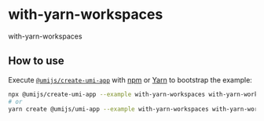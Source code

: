 # with-yarn-workspaces

with-yarn-workspaces

## How to use

Execute [`@umijs/create-umi-app`](https://github.com/umijs/umi/tree/master/packages/create-umi-app) with [npm](https://docs.npmjs.com/cli/init) or [Yarn](https://yarnpkg.com/lang/en/docs/cli/create/) to bootstrap the example:

```bash
npx @umijs/create-umi-app --example with-yarn-workspaces with-yarn-workspaces-app
# or
yarn create @umijs/umi-app --example with-yarn-workspaces with-yarn-workspaces-app
```
